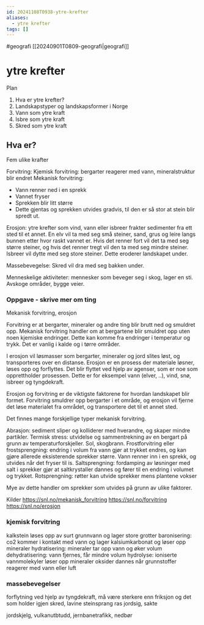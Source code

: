 ```yaml
---
id: 20241108T0938-ytre-krefter
aliases:
  - ytre krefter
tags: []
---
```


#geografi [[20240901T0809-geografi|geografi]]

# ytre krefter

Plan

1. Hva er ytre krefter?
2. Landskapstyper og landskapsformer i Norge
3. Vann som ytre kraft
4. Isbre som ytre kraft
5. Skred som ytre kraft

## Hva er?

Fem ulike krafter

Forvitring:
Kjemisk forvitring: bergarter reagerer med vann, mineralstruktur blir endret
Mekanisk forvitring:

- Vann renner ned i en sprekk
- Vannet fryser
- Sprekken blir litt større
- Dette gjentas og sprekken utvides gradvis, til den er så stor at stein blir spredt ut.

Erosjon: ytre krefter som vind, vann eller isbreer frakter sedimenter fra ett sted til et annet. En elv vil ta med seg små steiner, sand, grus og leire langs bunnen etter hvor raskt vannet er. Hvis det renner fort vil det ta med seg større steiner, og hvis det renner tregt vil den ta med seg mindre steiner. Isbreer vil dytte med seg store steiner. Dette eroderer landskapet under.

Massebevegelse: Skred vil dra med seg bakken under.

Menneskelige aktiviteter: mennesker som beveger seg i skog, lager en sti. Avskoge områder, bygge veier.

### Oppgave - skrive mer om ting

Mekanisk forvitring, erosjon

Forvitring er at bergarter, mineraler og andre ting blir brutt ned og smuldret opp. Mekanisk forvitring handler om at bergartene blir smuldret opp uten noen kjemiske endringer. Dette kan komme fra endringer i temperatur og trykk. Det er vanlig i kalde og i tørre områder.

I erosjon vil løsmasser som bergarter, mineraler og jord slites løst, og transporteres over en distanse. Erosjon er en prosess der materiale løsner, løses opp og forflyttes. Det blir flyttet ved hjelp av agenser, som er noe som opprettholder prosessen. Dette er for eksempel vann (elver, ..), vind, snø, isbreer og tyngdekraft.

Erosjon og forvitring er de viktigste faktorene for hvordan landskapet blir formet. Forvitring smuldrer opp bergarter i et område, og erosjon vil fjerne det løse materialet fra området, og transportere det til et annet sted.

Det finnes mange forskjellige typer mekanisk forvitring.

Abrasjon: sediment sliper og kolliderer med hverandre, og skaper mindre partikler.
Termisk stress: utvidelse og sammentrekning av en bergart på grunn av temperaturforskjeller. Sol, skogbrann.
Frostforvitring eller frostsprengning: endring i volum fra vann gjør at trykket endres, og kan gjøre allerede eksisterende sprekker større. Vann renner inn i en sprekk, og utvides når det fryser til is.
Saltsprengning: fordamping av løsninger med salt i sprekker gjør at saltkrystaller dannes og fører til en endring i volumet og trykket.
Rotsprengning: røtter kan utvide sprekker mens plantene vokser

Mye av dette handler om sprekker som utvides på grunn av ulike faktorer.

Kilder
https://snl.no/mekanisk_forvitring
https://snl.no/forvitring
https://snl.no/erosjon

### kjemisk forvitring

kalkstein løses opp av surt grunnvann og lager store grotter
baronisering: co2 kommer i kontakt med vann og lager kalsiumkarbonat og løser opp mineraler
hydratisering: mineraler tar opp vann og øker volum
dehydratisering: vann fjernes, får mindre volum
hydrolyse: ioniserte vannmolekyler løser opp mineraler
oksider dannes når grunnstoffer reagerer med vann eller luft

### massebevegelser

forflytning ved hjelp av tyngdekraft, må være sterkere enn friksjon og det som holder igjen
skred, lavine
steinsprang
ras
jordsig, sakte

jordskjelg, vulkanutbtudd, jernbanetrafikk, nedbør

